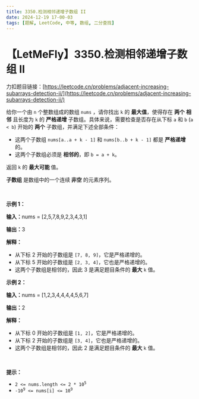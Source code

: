 ```yaml
---
title: 3350.检测相邻递增子数组 II
date: 2024-12-19 17-00-03
tags: [题解, LeetCode, 中等, 数组, 二分查找]
---
```


# 【LetMeFly】3350.检测相邻递增子数组 II

力扣题目链接：[https://leetcode.cn/problems/adjacent-increasing-subarrays-detection-ii/](https://leetcode.cn/problems/adjacent-increasing-subarrays-detection-ii/)

<p>给你一个由 <code>n</code> 个整数组成的数组 <code>nums</code> ，请你找出 <code>k</code> 的 <strong>最大值</strong>，使得存在 <strong>两个</strong> <strong>相邻</strong> 且长度为 <code>k</code> 的 <strong>严格递增</strong> <span data-keyword="subarray-nonempty">子数组</span>。具体来说，需要检查是否存在从下标 <code>a</code> 和 <code>b</code> (<code>a &lt; b</code>) 开始的 <strong>两个</strong> 子数组，并满足下述全部条件：</p>

<ul>
	<li>这两个子数组 <code>nums[a..a + k - 1]</code> 和 <code>nums[b..b + k - 1]</code> 都是 <strong>严格递增</strong> 的。</li>
	<li>这两个子数组必须是 <strong>相邻的</strong>，即 <code>b = a + k</code>。</li>
</ul>

<p>返回 <code>k</code> 的 <strong>最大可能 </strong>值。</p>

<p><strong>子数组</strong> 是数组中的一个连续<b> 非空</b> 的元素序列。</p>

<p>&nbsp;</p>

<p><strong class="example">示例 1：</strong></p>

<div class="example-block">
<p><strong>输入：</strong><span class="example-io">nums = [2,5,7,8,9,2,3,4,3,1]</span></p>

<p><strong>输出：</strong><span class="example-io">3</span></p>

<p><strong>解释：</strong></p>

<ul>
	<li>从下标 2 开始的子数组是 <code>[7, 8, 9]</code>，它是严格递增的。</li>
	<li>从下标 5 开始的子数组是 <code>[2, 3, 4]</code>，它也是严格递增的。</li>
	<li>这两个子数组是相邻的，因此 3 是满足题目条件的 <strong>最大</strong> <code>k</code> 值。</li>
</ul>
</div>

<p><strong class="example">示例 2：</strong></p>

<div class="example-block">
<p><strong>输入：</strong><span class="example-io">nums = [1,2,3,4,4,4,4,5,6,7]</span></p>

<p><strong>输出：</strong><span class="example-io">2</span></p>

<p><strong>解释：</strong></p>

<ul>
	<li>从下标 0 开始的子数组是 <code>[1, 2]</code>，它是严格递增的。</li>
	<li>从下标 2 开始的子数组是 <code>[3, 4]</code>，它也是严格递增的。</li>
	<li>这两个子数组是相邻的，因此 2 是满足题目条件的 <strong>最大</strong> <code>k</code> 值。</li>
</ul>
</div>

<p>&nbsp;</p>

<p><strong>提示：</strong></p>

<ul>
	<li><code>2 &lt;= nums.length &lt;= 2 * 10<sup>5</sup></code></li>
	<li><code>-10<sup>9</sup> &lt;= nums[i] &lt;= 10<sup>9</sup></code></li>
</ul>


    